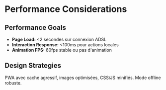 # Performance Considerations

## Performance Goals
- **Page Load:** <2 secondes sur connexion ADSL
- **Interaction Response:** <100ms pour actions locales
- **Animation FPS:** 60fps stable ou pas d'animation

## Design Strategies
PWA avec cache agressif, images optimisées, CSS/JS minifiés. Mode offline robuste.
